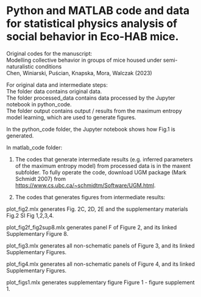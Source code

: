 # Python and MATLAB code and data for statistical physics analysis of social behavior in Eco-HAB mice.

Original codes for the manuscript:\
Modelling collective behavior in groups of mice housed under semi-naturalistic conditions \
Chen, Winiarski, Puścian, Knapska, Mora, Walczak (2023)


For original data and intermediate steps: \
The folder data contains original data.\
The folder processed_data contains data processed by the Jupyter notebook in python_code.\
The folder output contains output / results from the maximum entropy model learning, which are used to generate figures.


In the python_code folder, the Jupyter notebook shows how Fig.1 is generated.



In matlab_code folder:

1. The codes that generate intermediate results (e.g. inferred parameters of the maximum entropy model) from processed data is in the maxent subfolder. 
To fully operate the code, download UGM package (Mark Schmidt 2007) from https://www.cs.ubc.ca/~schmidtm/Software/UGM.html.

2. The codes that generates figures from intermediate results:


plot_fig2.mlx
generates Fig. 2C, 2D, 2E
and the supplementary materials Fig.2 SI Fig 1,2,3,4.

plot_fig2f_fig2sup8.mlx
generates panel F of Figure 2, and its linked Supplementary Figure 8.

plot_fig3.mlx
generates all non-schematic panels of Figure 3, and its linked Supplementary Figures.

plot_fig4.mlx
generates all non-schematic panels of Figure 4, and its linked Supplementary Figures.

plot_figs1.mlx
generates supplementary figure Figure 1 - figure supplement 1.


